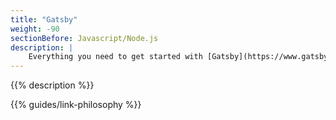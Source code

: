 ```yaml
---
title: "Gatsby"
weight: -90
sectionBefore: Javascript/Node.js
description: |
    Everything you need to get started with [Gatsby](https://www.gatsbyjs.com/), the open source framework based on React, on {{% vendor/name %}}.
---
```


{{% description %}}

{{% guides/link-philosophy %}}